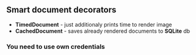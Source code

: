 ## Smart document decorators
- **TimedDocument** - just additionaly prints time to render image
- **CachedDocument** - saves already rendered documents to **SQLite** db

### You need to use own credentials
